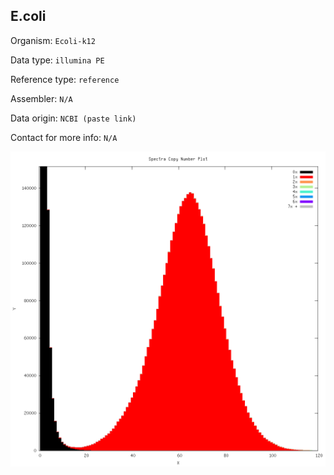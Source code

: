 
E.coli
---

Organism: `Ecoli-k12`

Data type: `illumina PE`

Reference type: `reference`

Assembler: `N/A`

Data origin: `NCBI (paste link)`

Contact for more info: `N/A`


![reference ecoli vs pe](ecoli_vs_pe-main.mx.spectra-cn.png)
